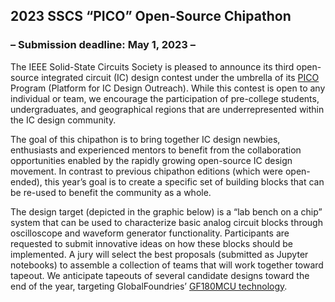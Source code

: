 
## 2023 SSCS “PICO” Open-Source Chipathon
### – Submission deadline: May 1, 2023 – 

The IEEE Solid-State Circuits Society is pleased to announce its third open-source integrated circuit (IC) design contest under the umbrella of its [PICO](https://sscs.ieee.org/about/solid-state-circuits-directions/sscs-pico-program) Program (Platform for IC Design Outreach). While this contest is open to any individual or team, we encourage the participation of pre-college students, undergraduates, and geographical regions that are underrepresented within the IC design community. 

The goal of this chipathon is to bring together IC design newbies, enthusiasts and experienced mentors to benefit from the collaboration opportunities enabled by the rapidly growing open-source IC design movement. In contrast to previous chipathon editions (which were open-ended), this year’s goal is to create a specific set of building blocks that can be re-used to benefit the community as a whole.

The design target (depicted in the graphic below) is a “lab bench on a chip” system that can be used to characterize basic analog circuit blocks through oscilloscope and waveform generator functionality. Participants are requested to submit innovative ideas on how these blocks should be implemented. A jury will select the best proposals (submitted as Jupyter notebooks) to assemble a collection of teams that will work together toward tapeout. We anticipate tapeouts of several candidate designs toward the end of the year, targeting GlobalFoundries’ [GF180MCU technology](https://gf180mcu-pdk.readthedocs.io/en/latest/).
